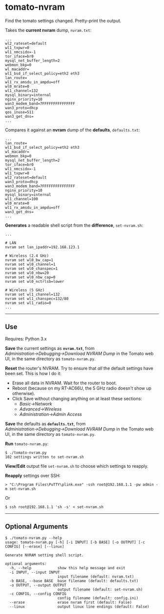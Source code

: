 # tomato-nvram

Find the tomato settings changed. Pretty-print the output.

Takes the **current nvram** dump, `nvram.txt`:

```
...
wl2_rateset=default
wl1_txpwr=0
wl1_nmcsidx=-1
tor_iface=br0
mysql_net_buffer_length=2
webmon_bkp=0
wl_macaddr=
wl1_bsd_if_select_policy=eth2 eth3
lan_route=
wl1_rx_amsdu_in_ampdu=off
wl0_mrate=0
wl1_channel=132
mysql_binary=internal
nginx_priority=10
wan3_modem_band=7FFFFFFFFFFFFFFF
wan3_proto=dhcp
qos_inuse=511
wan3_get_dns=
...
```

Compares it against an **nvram** dump of the **defaults**, `defaults.txt`:
```
...
lan_route=
wl1_bsd_if_select_policy=eth2 eth3
wl_macaddr=
webmon_bkp=0
mysql_net_buffer_length=2
tor_iface=br0
wl1_nmcsidx=-1
wl1_txpwr=0
wl2_rateset=default
wan3_proto=dhcp
wan3_modem_band=7FFFFFFFFFFFFFFF
nginx_priority=10
mysql_binary=internal
wl1_channel=100
wl0_mrate=0
wl1_rx_amsdu_in_ampdu=off
wan3_get_dns=
...
```

**Generates** a readable shell script from the **difference**, `set-nvram.sh`:
```
...

# LAN
nvram set lan_ipaddr=192.168.123.1

# Wireless (2.4 GHz)
nvram set wl0_bw_cap=1
nvram set wl0_channel=1
nvram set wl0_chanspec=1
nvram set wl0_nbw=20
nvram set wl0_nbw_cap=0
nvram set wl0_nctrlsb=lower

# Wireless (5 GHz)
nvram set wl1_channel=132
nvram set wl1_chanspec=132/80
nvram set wl1_radio=0
...
```

- - -

## Use

Requires: Python 3.x

**Save** the current settings as **`nvram.txt`**, from _Administration&rarr;Debugging&rarr;Download NVRAM Dump_ in the Tomato web UI, in the same directory as `tomato-nvram.py`.

**Reset** the router's NVRAM. Try to ensure that *all* the default settings have been set. This is how I do it:
* Erase all data in NVRAM. Wait for the router to boot.
* Reboot (because on my RT-AC66U, the 5 GHz radio doesn't show up otherwise).
* Click Save without changing anything on at least these sections:
  * _Basic&rarr;Network_
  * _Advanced&rarr;Wireless_
  * _Administration&rarr;Admin Access_

**Save** the defaults as **`defaults.txt`**, from _Administration&rarr;Debugging&rarr;Download NVRAM Dump_ in the Tomato web UI, in the same directory as `tomato-nvram.py`.

**Run** `tomato-nvram.py`:
```
$ ./tomato-nvram.py
102 settings written to set-nvram.sh
```

**View/Edit** output file `set-nvram.sh` to choose which settings to reapply.

**Reapply** settings over SSH:
```
> "C:\Program Files\PuTTY\plink.exe" -ssh root@192.168.1.1 -pw admin -m set-nvram.sh
```
Or
```
$ ssh root@192.168.1.1 'sh -s' < set-nvram.sh
```

- - -

## Optional Arguments

    $ ./tomato-nvram.py --help
    usage: tomato-nvram.py [-h] [-i INPUT] [-b BASE] [-o OUTPUT] [-c CONFIG] [--erase] [--linux]
    
    Generate NVRAM setting shell script.
    
    optional arguments:
      -h, --help            show this help message and exit
      -i INPUT, --input INPUT
                            input filename (default: nvram.txt)
      -b BASE, --base BASE  base filename (default: defaults.txt)
      -o OUTPUT, --output OUTPUT
                            output filename (default: set-nvram.sh)
      -c CONFIG, --config CONFIG
                            config filename (default: config.ini)
      --erase               erase nvram first (default: False)
      --linux               output linux line endings (default: False)
